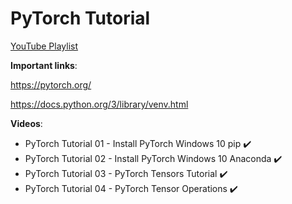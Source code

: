 # PyTorch Tutorial

[YouTube Playlist](https://youtube.com/playlist?list=PLBSCvBlTOLa9hU3sj618ojheOsn8wdC3w)

**Important links**:

https://pytorch.org/

https://docs.python.org/3/library/venv.html

**Videos**:

- PyTorch Tutorial 01 - Install PyTorch Windows 10 pip :heavy_check_mark:
- PyTorch Tutorial 02 - Install PyTorch Windows 10 Anaconda :heavy_check_mark:
- PyTorch Tutorial 03 - PyTorch Tensors Tutorial :heavy_check_mark:
- PyTorch Tutorial 04 - PyTorch Tensor Operations :heavy_check_mark: